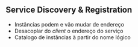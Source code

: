 Service Discovery & Registration
---

  - Instâncias podem e vão mudar de endereço
  - Desacoplar do *client* o endereço do serviço
  - Catalogo de instâncias à partir do nome lógico